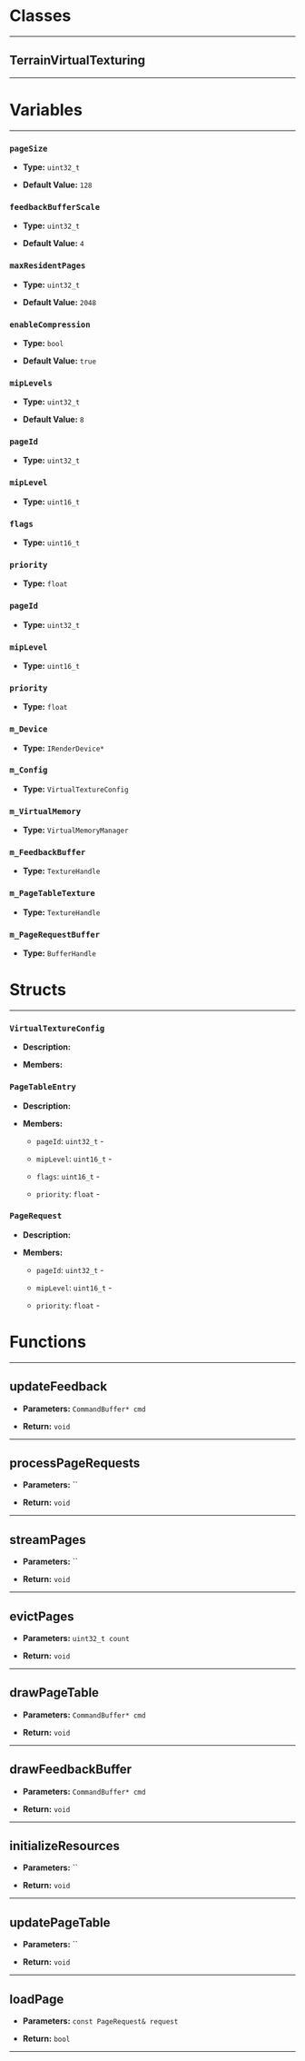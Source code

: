 # Classes
---

## TerrainVirtualTexturing
---




# Variables
---

### `pageSize`

- **Type:** `uint32_t`

- **Default Value:** `128`



### `feedbackBufferScale`

- **Type:** `uint32_t`

- **Default Value:** `4`



### `maxResidentPages`

- **Type:** `uint32_t`

- **Default Value:** `2048`



### `enableCompression`

- **Type:** `bool`

- **Default Value:** `true`



### `mipLevels`

- **Type:** `uint32_t`

- **Default Value:** `8`



### `pageId`

- **Type:** `uint32_t`



### `mipLevel`

- **Type:** `uint16_t`



### `flags`

- **Type:** `uint16_t`



### `priority`

- **Type:** `float`



### `pageId`

- **Type:** `uint32_t`



### `mipLevel`

- **Type:** `uint16_t`



### `priority`

- **Type:** `float`



### `m_Device`

- **Type:** `IRenderDevice*`



### `m_Config`

- **Type:** `VirtualTextureConfig`



### `m_VirtualMemory`

- **Type:** `VirtualMemoryManager`



### `m_FeedbackBuffer`

- **Type:** `TextureHandle`



### `m_PageTableTexture`

- **Type:** `TextureHandle`



### `m_PageRequestBuffer`

- **Type:** `BufferHandle`




# Structs
---

### `VirtualTextureConfig`

- **Description:** 

- **Members:**



### `PageTableEntry`

- **Description:** 

- **Members:**

  - `pageId`: `uint32_t` - 

  - `mipLevel`: `uint16_t` - 

  - `flags`: `uint16_t` - 

  - `priority`: `float` - 



### `PageRequest`

- **Description:** 

- **Members:**

  - `pageId`: `uint32_t` - 

  - `mipLevel`: `uint16_t` - 

  - `priority`: `float` - 




# Functions
---

## updateFeedback



- **Parameters:** `CommandBuffer* cmd`

- **Return:** `void`

---

## processPageRequests



- **Parameters:** ``

- **Return:** `void`

---

## streamPages



- **Parameters:** ``

- **Return:** `void`

---

## evictPages



- **Parameters:** `uint32_t count`

- **Return:** `void`

---

## drawPageTable



- **Parameters:** `CommandBuffer* cmd`

- **Return:** `void`

---

## drawFeedbackBuffer



- **Parameters:** `CommandBuffer* cmd`

- **Return:** `void`

---

## initializeResources



- **Parameters:** ``

- **Return:** `void`

---

## updatePageTable



- **Parameters:** ``

- **Return:** `void`

---

## loadPage



- **Parameters:** `const PageRequest& request`

- **Return:** `bool`

---
